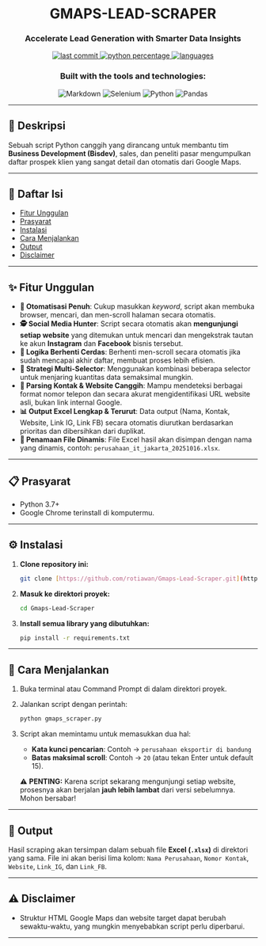 <div align="center">

# GMAPS-LEAD-SCRAPER

<h3>Accelerate Lead Generation with Smarter Data Insights</h3>

<p>
    <a href="https://github.com/rotiawan/Gmaps-Lead-Scraper/commits/main">
        <img src="https://img.shields.io/github/last-commit/rotiawan/Gmaps-Lead-Scraper?style=flat-square&logo=git&logoColor=white&color=blue" alt="last commit">
    </a>
    <a href="https://github.com/rotiawan/Gmaps-Lead-Scraper/search?l=python">
        <img src="https://img.shields.io/github/languages/top/rotiawan/Gmaps-Lead-Scraper?style=flat-square&color=blue" alt="python percentage">
    </a>
    <a href="https://github.com/rotiawan/Gmaps-Lead-Scraper">
        <img src="https://img.shields.io/github/languages/count/rotiawan/Gmaps-Lead-Scraper?style=flat-square&color=blue" alt="languages">
    </a>
</p>

<h3>Built with the tools and technologies:</h3>

<p>
    <img src="https://img.shields.io/badge/Markdown-000000?style=for-the-badge&logo=markdown&logoColor=white" alt="Markdown">
    <img src="https://img.shields.io/badge/Selenium-43B02A?style=for-the-badge&logo=Selenium&logoColor=white" alt="Selenium">
    <img src="https://img.shields.io/badge/Python-3776AB?style=for-the-badge&logo=python&logoColor=white" alt="Python">
    <img src="https://img.shields.io/badge/pandas-663399?style=for-the-badge&logo=pandas&logoColor=white" alt="Pandas">
</p>

</div>

---

## 📝 Deskripsi

Sebuah script Python canggih yang dirancang untuk membantu tim **Business Development (Bisdev)**, sales, dan peneliti pasar mengumpulkan daftar prospek klien yang sangat detail dan otomatis dari Google Maps.

---

## 📜 Daftar Isi
- [Fitur Unggulan](#-fitur-unggulan)
- [Prasyarat](#-prasyarat)
- [Instalasi](#️-instalasi)
- [Cara Menjalankan](#-cara-menjalankan)
- [Output](#-output)
- [Disclaimer](#️-disclaimer)

---

## ✨ Fitur Unggulan

* **🚀 Otomatisasi Penuh**: Cukup masukkan *keyword*, script akan membuka browser, mencari, dan men-scroll halaman secara otomatis.
* **🕵️ Social Media Hunter**: Script secara otomatis akan **mengunjungi setiap website** yang ditemukan untuk mencari dan mengekstrak tautan ke akun **Instagram** dan **Facebook** bisnis tersebut.
* **🧠 Logika Berhenti Cerdas**: Berhenti men-scroll secara otomatis jika sudah mencapai akhir daftar, membuat proses lebih efisien.
* **🎯 Strategi Multi-Selector**: Menggunakan kombinasi beberapa selector untuk menjaring kuantitas data semaksimal mungkin.
* **📱 Parsing Kontak & Website Canggih**: Mampu mendeteksi berbagai format nomor telepon dan secara akurat mengidentifikasi URL website asli, bukan link internal Google.
* **📊 Output Excel Lengkap & Terurut**: Data output (Nama, Kontak, Website, Link IG, Link FB) secara otomatis diurutkan berdasarkan prioritas dan dibersihkan dari duplikat.
* **📂 Penamaan File Dinamis**: File Excel hasil akan disimpan dengan nama yang dinamis, contoh: `perusahaan_it_jakarta_20251016.xlsx`.

---

## 📋 Prasyarat

* Python 3.7+
* Google Chrome terinstall di komputermu.

---

## ⚙️ Instalasi

1.  **Clone repository ini:**
    ```bash
    git clone [https://github.com/rotiawan/Gmaps-Lead-Scraper.git](https://github.com/rotiawan/Gmaps-Lead-Scraper.git)
    ```

2.  **Masuk ke direktori proyek:**
    ```bash
    cd Gmaps-Lead-Scraper
    ```

3.  **Install semua library yang dibutuhkan:**
    ```bash
    pip install -r requirements.txt
    ```

---

## 🚀 Cara Menjalankan

1.  Buka terminal atau Command Prompt di dalam direktori proyek.

2.  Jalankan script dengan perintah:
    ```bash
    python gmaps_scraper.py
    ```

3.  Script akan memintamu untuk memasukkan dua hal:
    * **Kata kunci pencarian**: Contoh -> `perusahaan eksportir di bandung`
    * **Batas maksimal scroll**: Contoh -> `20` (atau tekan Enter untuk default 15).

    ⚠️ **PENTING:** Karena script sekarang mengunjungi setiap website, prosesnya akan berjalan **jauh lebih lambat** dari versi sebelumnya. Mohon bersabar!

---

## 📁 Output

Hasil scraping akan tersimpan dalam sebuah file **Excel (`.xlsx`)** di direktori yang sama. File ini akan berisi lima kolom: `Nama Perusahaan`, `Nomor Kontak`, `Website`, `Link_IG`, dan `Link_FB`.

---

## ⚠️ Disclaimer

* Struktur HTML Google Maps dan website target dapat berubah sewaktu-waktu, yang mungkin menyebabkan script perlu diperbarui.

---
